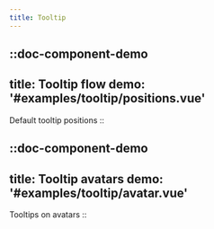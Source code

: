 ```yaml
---
title: Tooltip
---
```


::doc-component-demo
---
title: Tooltip flow
demo: '#examples/tooltip/positions.vue'
---
Default tooltip positions
::


::doc-component-demo
---
title: Tooltip avatars
demo: '#examples/tooltip/avatar.vue'
---
Tooltips on avatars
::

